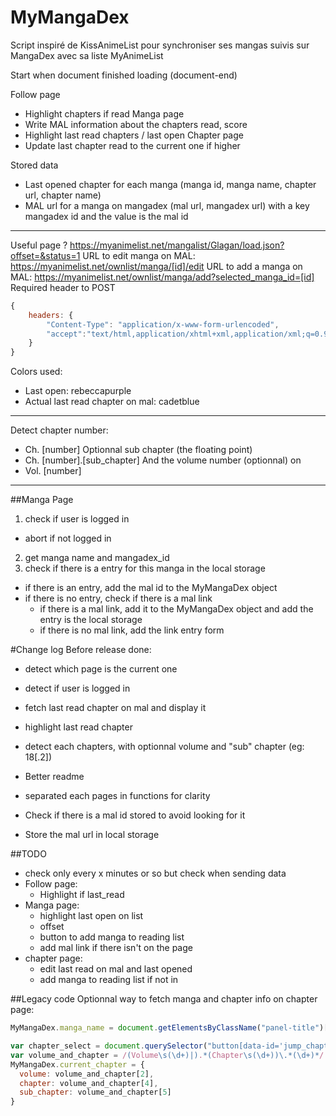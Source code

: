# MyMangaDex

Script inspiré de KissAnimeList pour synchroniser ses mangas suivis sur MangaDex avec sa liste MyAnimeList

Start when document finished loading (document-end)

Follow page
* Highlight chapters if read
Manga page
* Write MAL information about the chapters read, score
* Highlight last read chapters / last open
Chapter page
* Update last chapter read to the current one if higher

Stored data
* Last opened chapter for each manga (manga id, manga name, chapter url, chapter name)
* MAL url for a manga on mangadex (mal url, mangadex url) with a key mangadex id and the value is the mal id

---

Useful page ? https://myanimelist.net/mangalist/Glagan/load.json?offset=&status=1
URL to edit manga on MAL: https://myanimelist.net/ownlist/manga/[id]/edit
URL to add a manga on MAL: https://myanimelist.net/ownlist/manga/add?selected_manga_id=[id]
Required header to POST
```javascript
{
    headers: {
        "Content-Type": "application/x-www-form-urlencoded",
        "accept":"text/html,application/xhtml+xml,application/xml;q=0.9,image/webp,*/*;q=0.8"
    }
}
```

Colors used:
* Last open:                       rebeccapurple
* Actual last read chapter on mal: cadetblue

---

Detect chapter number:
* Ch. [number]
Optionnal sub chapter (the floating point)
* Ch. [number].[sub_chapter]
And the volume number (optionnal) on
* Vol. [number]

---

##Manga Page
1. check if user is logged in
  * abort if not logged in
2. get manga name and mangadex_id
3. check if there is a entry for this manga in the local storage
  * if there is an entry, add the mal id to the MyMangaDex object
  * if there is no entry, check if there is a mal link
    * if there is a mal link, add it to the MyMangaDex object and add the entry is the local storage
    * if there is no mal link, add the link entry form

#Change log
Before release done:
* detect which page is the current one
* detect if user is logged in
* fetch last read chapter on mal and display it
* highlight last read chapter
* detect each chapters, with optionnal volume and "sub" chapter (eg: 18[.2])

* Better readme
* separated each pages in functions for clarity
* Check if there is a mal id stored to avoid looking for it
* Store the mal url in local storage

##TODO
* check only every x minutes or so but check when sending data
* Follow page:
  * Highlight if last_read
* Manga page:
  * highlight last open on list
  * offset
  * button to add manga to reading list
  * add mal link if there isn't on the page
* chapter page:
  * edit last read on mal and last opened
  * add manga to reading list if not in

##Legacy code
Optionnal way to fetch manga and chapter info on chapter page:
```javascript
MyMangaDex.manga_name = document.getElementsByClassName("panel-title")[0].textContent;

var chapter_select = document.querySelector("button[data-id='jump_chapter']");
var volume_and_chapter = /(Volume\s(\d+)|).*(Chapter\s(\d+))\.*(\d+)*/.exec(chapter_select.title);
MyMangaDex.current_chapter = {
  volume: volume_and_chapter[2],
  chapter: volume_and_chapter[4],
  sub_chapter: volume_and_chapter[5]
}
```